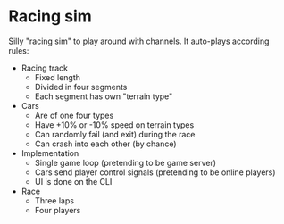 # Racing sim

Silly "racing sim" to play around with channels. It auto-plays according rules:

- Racing track
  - Fixed length
  - Divided in four segments
  - Each segment has own "terrain type"
- Cars
  - Are of one four types
  - Have +10% or -10% speed on terrain types
  - Can randomly fail (and exit) during the race
  - Can crash into each other (by chance)
- Implementation
  - Single game loop (pretending to be game server)
  - Cars send player control signals (pretending to be online players)
  - UI is done on the CLI
- Race
  - Three laps
  - Four players
